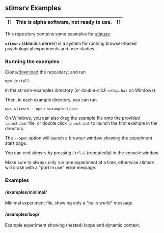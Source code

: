 ## stimsrv Examples

!! | This is alpha software, not ready to use. | !!
---|-------------------------------------------|---

This repository contains some examples for [stimsrv](https://github.com/floledermann/stimsrv).

**`stimsrv`** (***stim***ulus ***s***e***rv***er) is a system for running browser-based psychological experiments and user studies.

### Running the examples

Clone/[download](https://github.com/floledermann/stimsrv-examples/archive/refs/heads/main.zip) the repository, and run

```
npm install
```

in the stimsrv-examples directory (or double-click `setup.bat` on Windows).

Then, in each example directory, you can run

```
npx stimsrv --open <example-file>
```

On Windows, you can also drag the example file onto the provided `launch.bat` file, or double click `launch.bat` to launch the first example in the directory.

The `--open` option will launch a browser window showing the experiment start page.

You can end stimsrv by pressing `Ctrl-C` (repeatedly) in the console window.

Make sure to always only run one experiment at a time, otherwise stimsrv will crash with a "port in use" error message.


### Examples

#### /examples/minimal/

Minimal experiment file, showing only a "hello world" message.

#### /examples/loop/

Example experiment showing (nested) loops and dynamic context.


